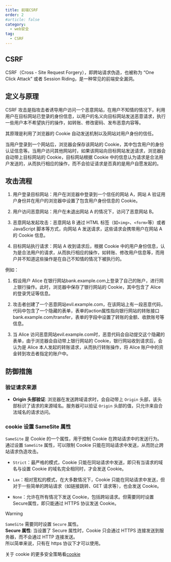 ```yaml
---
title: 前端CSRF
order: 2
#article: false
category:
  - web安全
tag:
  - CSRF
---
```


## CSRF

CSRF（Cross - Site Request Forgery），即跨站请求伪造，也被称为 “One Click Attack” 或者 Session Riding，是一种常见的前端安全漏洞。

## 定义与原理

CSRF 攻击是指攻击者诱导用户访问一个恶意网站，在用户不知情的情况下，利用用户在目标网站已登录的身份信息，以用户的名义向目标网站发送恶意请求，执行一些用户本不希望执行的操作，如转账、修改密码、发布恶意内容等。

其原理是利用了浏览器的 Cookie 自动发送机制以及网站对用户身份的信任。

当用户登录到一个网站后，浏览器会保存该网站的 Cookie，其中包含用户的身份认证信息等。当用户访问其他网站时，如果该网站向目标网站发送请求，浏览器会自动带上目标网站的 Cookie，目标网站根据 Cookie 中的信息认为请求是合法用户发送的，从而执行相应的操作，而不会验证请求是否真的是用户自愿发起的。


## 攻击流程

1. 用户登录目标网站：用户在浏览器中登录到一个信任的网站 A，网站 A 验证用户身份并在用户的浏览器中设置了包含用户身份信息的 Cookie。

2. 用户访问恶意网站：用户在未退出网站 A 的情况下，访问了恶意网站 B。

3. 恶意网站发起攻击：恶意网站 B 通过 HTML 标签（如`<img>`、`<form>`等）或者 JavaScript 脚本等方式，向网站 A 发送请求，这些请求会携带用户在网站 A 的 Cookie 信息。

4. 目标网站执行请求：网站 A 收到请求后，根据 Cookie 中的用户身份信息，认为是合法用户的请求，从而执行相应的操作，如转账、修改用户信息等，而用户并不知道这些操作是在自己不知情的情况下被执行的。

例如： 

1. 假设用户 Alice 在银行网站bank.example.com上登录了自己的账户，进行网上银行操作。此时，浏览器中保存了银行网站的 Cookie，其中包含了 Alice 的登录凭证等信息。

2. 攻击者创建了一个恶意网站evil.example.com，在该网站上有一段恶意代码，代码中包含了一个隐藏的表单，表单的action属性指向银行网站的转账接口bank.example.com/transfer，表单的字段中设置了转账的金额、收款账号等信息。

3. 当 Alice 访问恶意网站evil.example.com时，恶意代码会自动提交这个隐藏的表单，由于浏览器会自动带上银行网站的 Cookie，银行网站收到请求后，会认为是 Alice 本人发起的转账请求，从而执行转账操作，将 Alice 账户中的资金转到攻击者指定的账户中。


## 防御措施

### 验证请求来源

* **Origin 头部验证**: 浏览器在发送跨域请求时，会自动带上 `Origin` 头部，该头部标识了请求的来源域名。服务器可以验证 `Origin` 头部的值，只允许来自合法域名的请求访问。


### cookie 设置 SameSite 属性

`SameSite` 是 Cookie 的一个属性，用于控制 Cookie 在跨站请求中的发送行为。通过设置 `SameSite` 属性，可以限制 Cookie 只能在同站请求中发送，从而防止跨站请求伪造攻击。

* `Strict`：最严格的模式，Cookie 只能在同站请求中发送，即只有当请求的域名与设置 Cookie 的域名完全相同时，才会发送 Cookie。

* `Lax`：相对宽松的模式，在大多数情况下，Cookie 只能在同站请求中发送，但对于一些简单的跨站请求（如链接跳转、GET 请求等），也会发送 Cookie。

* `None`：允许在所有情况下发送 Cookie，包括跨站请求。但需要同时设置Secure属性，即只能通过 HTTPS 协议发送 Cookie。


>[!warning]
> `SameSite` 需要同时设置 `Secure` 属性。            
> **Secure 属性**: 当设置了 Secure 属性时，Cookie 只会通过 HTTPS 连接发送到服务器，而不会通过 HTTP 连接发送。              
> 所以简单来说，只有在 https 协议下才可以使用。    


关于 cookie 的更多安全策略看[cookie](https://www.anbc.cn/blog/JavaScript/10%E5%AE%A2%E6%88%B7%E7%AB%AF%E5%AD%98%E5%82%A8/1cookie.html)